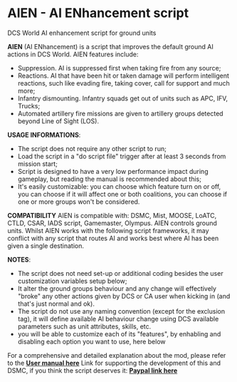 # AIEN - AI ENhancement script
DCS World AI enhancement script for ground units

**AIEN** (AI ENhancement) is a script that improves the default ground AI actions in DCS World. AIEN features include: 
- Suppression. AI is suppressed first when taking fire from any source;
- Reactions. AI that have been hit or taken damage will perform intelligent reactions, such like evading fire, taking cover, call for support and much more;
- Infantry dismounting. Infantry squads get out of units such as APC, IFV, Trucks;
- Automated artillery fire missions are given to artillery groups detected beyond Line of Sight (LOS).

**USAGE INFORMATIONS**:
- The script does not require any other script to run;
- Load the script in a "do script file" trigger after at least 3 seconds from mission start;
- Script is designed to have a very low performance impact during gameplay, but reading the manual is recommended about this;
- It's easily customizable: you can choose which feature turn on or off, you can choose if it will affect one or both coalitions, you can choose if one or more groups won't be considered.

**COMPATIBILITY** 
AIEN is compatible with: DSMC, Mist, MOOSE, LoATC, CTLD, CSAR, IADS script, Gamemaster, Olympus.
AIEN controls ground units. Whilst AIEN works with the following script frameworks, it may conflict with any script that routes AI and works best where AI has been given a single destination.


**NOTES**:
- The script does not need set-up or additional coding besides the user customization variables setup below;
- It alter the ground groups behaviour and any change will effectively "broke" any other actions given by DCS or CA user when kicking in (and that's just normal and ok).
- The script do not use any naming convention (except for the exclusion tag), it will define available AI behaviour change using DCS available parameters such as unit attributes, skills, etc.
- you will be able to customize each of its "features", by enhabling and disabling each option you want to use, here below

For a comprehensive and detailed explanation about the mod, please refer to the [**User manual here**](https://docs.google.com/document/d/1w7RJDScHOWXYcAAL94GIqnlTb_YtBNbuplIL_kLZ1dI/edit?usp=drive_link)
Link for supporting the development of this and DSMC, if you think the script deserves it: [**Paypal link here**](https://www.paypal.com/cgi-bin/webscr?cmd=_donations&business=QZB5Q7P3DJP6U&item_name=DSMC&currency_code=EUR)

